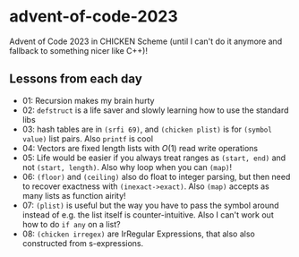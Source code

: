 # advent-of-code-2023

Advent of Code 2023 in CHICKEN Scheme (until I can't do it anymore and fallback to something nicer like C++)!

## Lessons from each day

- 01: Recursion makes my brain hurty
- 02: `defstruct` is a life saver and slowly learning how to use the standard libs
- 03: hash tables are in `(srfi 69)`, and `(chicken plist)` is for `(symbol value)` list pairs. Also `printf` is cool
- 04: Vectors are fixed length lists with $O(1)$ read write operations
- 05: Life would be easier if you always treat ranges as `(start, end)` and not `(start, length)`. Also why loop when you can `(map)`!
- 06: `(floor)` and `(ceiling)` also do float to integer parsing, but then need to recover exactness with `(inexact->exact)`. Also `(map)` accepts as many lists as function airity!
- 07: `(plist)` is useful but the way you have to pass the symbol around instead of e.g. the list itself is counter-intuitive. Also I can't work out how to do `if any` on a list?
- 08: `(chicken irregex)` are IrRegular Expressions, that also also constructed from s-expressions.
